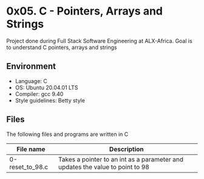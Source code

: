 # 0x05. C - Pointers, Arrays and Strings
Project done during Full Stack Software Engineering at ALX-Africa. Goal is to understand C pointers, arrays and strings

## Environment
* Language: C
* OS: Ubuntu 20.04.01 LTS
* Compiler: gcc 9.40
* Style guidelines: Betty style

## Files
The following files and programs are written in C

File name | Description
 --- | ---
 0-reset_to_98.c | Takes a pointer to an int as a parameter and updates the value to point to 98
